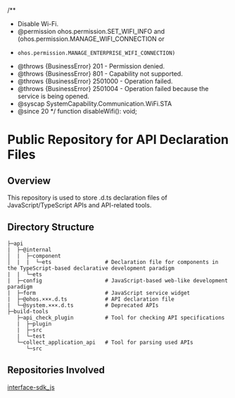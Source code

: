 /**
   * Disable Wi-Fi.
   * @permission ohos.permission.SET_WIFI_INFO and (ohos.permission.MANAGE_WIFI_CONNECTION or
   *     ohos.permission.MANAGE_ENTERPRISE_WIFI_CONNECTION)
   * @throws {BusinessError} 201 - Permission denied.
   * @throws {BusinessError} 801 - Capability not supported.
   * @throws {BusinessError} 2501000 - Operation failed.
   * @throws {BusinessError} 2501004 - Operation failed because the service is being opened.
   * @syscap SystemCapability.Communication.WiFi.STA
   * @since 20
   */
  function disableWifi(): void;
#  Public Repository for API Declaration Files

## Overview

This repository is used to store .d.ts declaration files of JavaScript/TypeScript APIs and API-related tools.

## Directory Structure

```
├─api
|  ├─@internal
│  |  ├─component
│  |  |  └─ets                 # Declaration file for components in the TypeScript-based declarative development paradigm
|  |  └─ets 
|  ├─config                    # JavaScript-based web-like development paradigm
|  ├─form                      # JavaScript service widget
|  ├─@ohos.×××.d.ts            # API declaration file
|  └─@system.×××.d.ts          # Deprecated APIs
├─build-tools
   ├─api_check_plugin          # Tool for checking API specifications
   |  ├─plugin
   |  ├─src
   |  └─test
   └─collect_application_api   # Tool for parsing used APIs
      └─src
```

## Repositories Involved

[interface-sdk_js](https://gitee.com/openharmony/interface_sdk-js/tree/master)
